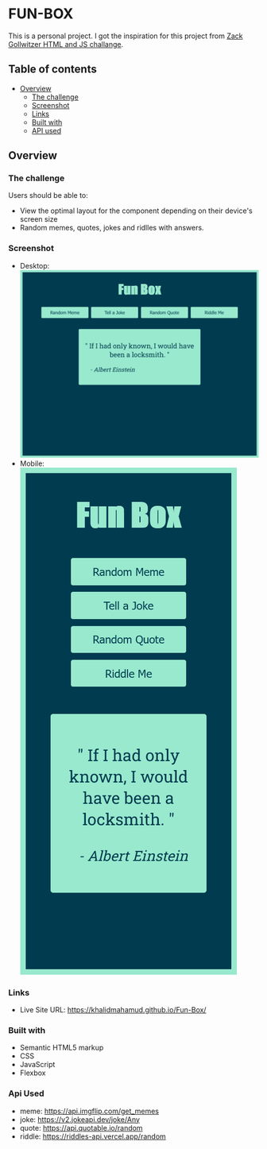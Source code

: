 # FUN-BOX

This is a personal project. 
I got the inspiration for this project from [Zack Gollwitzer HTML and JS challange](https://codepen.io/zg_dev/pen/abBzvXv).

## Table of contents

- [Overview](#overview)
  - [The challenge](#the-challenge)
  - [Screenshot](#screenshot)
  - [Links](#links)
  - [Built with](#built-with)
  - [API used](#api-used)


## Overview

### The challenge

Users should be able to:

- View the optimal layout for the component depending on their device's screen size
- Random memes, quotes, jokes and ridlles with answers.

### Screenshot

- Desktop:
![](./Screenshot/Desktop.png)
- Mobile:   
![](./Screenshot/Mobile.png)

### Links

- Live Site URL: https://khalidmahamud.github.io/Fun-Box/


### Built with

- Semantic HTML5 markup
- CSS
- JavaScript
- Flexbox

 ### Api Used

- meme: https://api.imgflip.com/get_memes  
- joke: https://v2.jokeapi.dev/joke/Any  
- quote: https://api.quotable.io/random  
- riddle: https://riddles-api.vercel.app/random  



